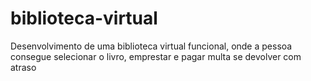 # biblioteca-virtual
Desenvolvimento de uma biblioteca virtual funcional, onde a pessoa consegue selecionar o livro, emprestar e pagar multa se devolver com atraso
